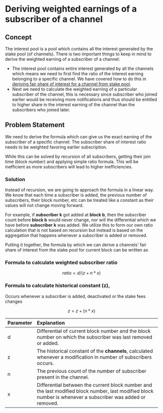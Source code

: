 # Deriving weighted earnings of a subscriber of a channel

## Concept

The interest pool is a pool which contains all the interest generated by the stake pool \(of channels\). There is two important things to keep in mind to derive the weighted earning of a subscriber of a channel:

* The interest pool contains entire interest generated by all the channels which means we need to first find the ratio of the interest earning belonging to a specific channel. We have covered how to do this in [deriving fair share of interest for a channel from stake pool](../channels/deriving-fair-share-of-interest-for-a-channel-from-stake-pool.md).
* Next we need to calculate the weighted earning of a particular subscriber of the channel, this is necessary since subscriber who joined earlier would be receiving more notifications and thus should be entitled to higher share in the interest earning of the channel than the subscribers who joined later.

## Problem Statement

We need to derive the formula which can give us the exact earning of the subscriber of a specific channel. The subscriber share of interest ratio needs to be weighted favoring earlier subscription.

While this can be solved by recursion of all subscribers, getting their join time \(block number\) and applying simple ratio formula. This will be inefficient as more subscribers will lead to higher inefficiencies.

### Solution

Instead of recursion, we are going to approach the formula in a linear way. We know that each time a subscriber is added, the previous number of subscribers, their block number, etc can be treated like a constant as their values will not change moving forward. 

For example, if **subscriber** **k** got added at **block b**, then the subscriber count before **block b** would never change, nor will the differential which we have before **subscriber** **k** was added. We utilize this to form our own ratio calculation that is not based on recursion but instead is based on the aggregation that happens whenever a subscriber is added or removed.

Putting it together, the formula by which we can derive a channels' fair share of interest from the stake pool for current block can be written as

### Formula to calculate weighted subscriber ratio

$$
ratio = d  / (z + n * x )
$$

### Formula to calculate historical constant \(z\), 

Occurs whenever a subscriber is added, deactivated or the stake fees changes

$$
z = z + (n * x )
$$

| Parameter | Explanation |
| :--- | :--- |
| d | Differential of current block number and the block number on which the subscriber was last removed or added. |
| z | The historical constant of the **channels**, calculated whenever a modification in number of subscribers occurs. |
| n | The previous count of the number of subscriber present in the channel. |
| x | Differential between the current block number and the last modified block number, last modified block number is whenever a  subscriber was added or removed. |

